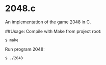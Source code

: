 2048.c
======

An implementation of the game 2048 in C.

##Usage:
Compile with Make from project root:
```
$ make
```

Run program 2048:
```
$ ./2048
```
